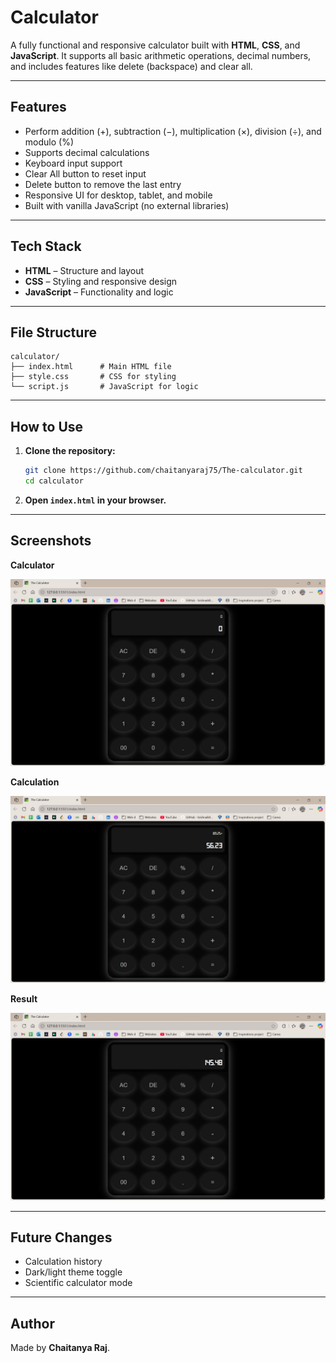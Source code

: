 # Calculator

A fully functional and responsive calculator built with **HTML**, **CSS**, and **JavaScript**. It supports all basic arithmetic operations, decimal numbers, and includes features like delete (backspace) and clear all.

---

## Features

- Perform addition (+), subtraction (−), multiplication (×), division (÷), and modulo (%)
- Supports decimal calculations
- Keyboard input support
- Clear All button to reset input
- Delete button to remove the last entry
- Responsive UI for desktop, tablet, and mobile
- Built with vanilla JavaScript (no external libraries)

---

## Tech Stack

- **HTML** – Structure and layout
- **CSS** – Styling and responsive design
- **JavaScript** – Functionality and logic

---

## File Structure

```
calculator/
├── index.html      # Main HTML file
├── style.css       # CSS for styling
└── script.js       # JavaScript for logic
```

---

## How to Use

1. **Clone the repository:**
    ```bash
    git clone https://github.com/chaitanyaraj75/The-calculator.git
    cd calculator
    ```
2. **Open `index.html` in your browser.**

---

## Screenshots

**Calculator**

![Calculator Screenshot](./Screenshots/calculator.jpg)

**Calculation**

![Calculator Screenshot](./Screenshots/calculation.jpg)

**Result**

![Calculator Screenshot](./Screenshots/result.jpg)

---

## Future Changes

- Calculation history
- Dark/light theme toggle
- Scientific calculator mode

---

## Author

Made by **Chaitanya Raj**.
